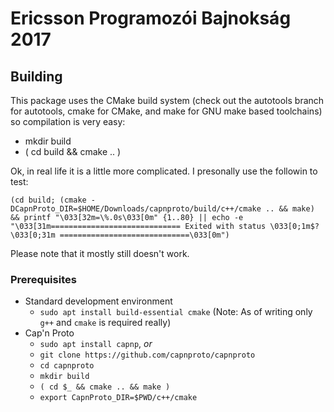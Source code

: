 # Ericsson Programozói Bajnokság 2017
## Building
This package uses the CMake build system
(check out the autotools branch for autotools, cmake for CMake, and make for GNU make based toolchains)
so compilation is very easy:

- mkdir build
- ( cd build && cmake .. )

Ok, in real life it is a little more complicated. I presonally use the followin to test:
```
(cd build; (cmake -DCapnProto_DIR=$HOME/Downloads/capnproto/build/c++/cmake .. && make) && printf "\033[32m=\%.0s\033[0m" {1..80} || echo -e "\033[31m============================= Exited with status \033[0;1m$?\033[0;31m =============================\033[0m")
```

Please note that it mostly still doesn't work.

### Prerequisites
- Standard development environment
	- `sudo apt install build-essential cmake` (Note: As of writing only `g++` and `cmake` is required really)
- Cap'n Proto
	- `sudo apt install capnp`, _or_
	- `git clone https://github.com/capnproto/capnproto`
	- `cd capnproto`
	- `mkdir build`
	- `( cd $_ && cmake .. && make )`
	- `export CapnProto_DIR=$PWD/c++/cmake`
